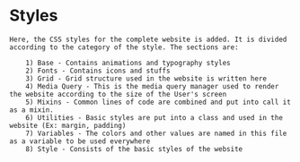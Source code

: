 # Styles

    Here, the CSS styles for the complete website is added. It is divided according to the category of the style. The sections are:

    	1) Base - Contains animations and typography styles
    	2) Fonts - Contains icons and stuffs
    	3) Grid - Grid structure used in the website is written here
    	4) Media Query - This is the media query manager used to render the website according to the size of the User's screen
    	5) Mixins - Common lines of code are combined and put into call it as a mixin.
    	6) Utilities - Basic styles are put into a class and used in the website (Ex: margin, padding)
    	7) Variables - The colors and other values are named in this file as a variable to be used everywhere
    	8) Style - Consists of the basic styles of the website
